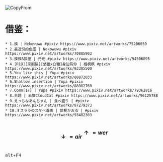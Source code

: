 ![CopyFrom](https://s.pximg.net/www/js/build/14e52f8ff79c3dc931eb16c6f4b53890.svg) 
# 借鉴：
    
    * 1.摸 | Nekowuwu #pixiv https://www.pixiv.net/artworks/75206059
    * 2.最近份的色图 | Nekowuwu #pixiv https://www.pixiv.net/artworks/70885903
    * 3.摸叔&狐狸 | 元元 #pixiv https://www.pixiv.net/artworks/94506895
    * 4.[R18][京剧猫][悠狸x白糖]身边有你 | 榷枫枫 #pixiv https://www.pixiv.net/artworks/93385500
    * 5.You like this | Yupa #pixiv https://www.pixiv.net/artworks/88872033
    * 6.Shallow insertion | Yupa #pixiv https://www.pixiv.net/artworks/88982760
    * 7.Comm[17] | Yupa #pixiv https://www.pixiv.net/artworks/79362816
    * 8.无题 | 云猫CloudCat #pixiv https://www.pixiv.net/artworks/96125788
    * 9.えっちなあんちゃん | 食べ盛り | #pixiv https://www.pixiv.net/artworks/87279373
    * 10.オスララのスケベ漫画 | 筑桐かおる | #pixiv https://www.pixiv.net/artworks/93482303

#

## $$_{↓=air}^{↑=wer}$$

#

<kbd>alt</kbd>+<kbd>F4</kbd>
